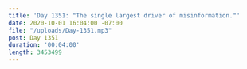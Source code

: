 ```yaml
---
title: 'Day 1351: "The single largest driver of misinformation."'
date: 2020-10-01 16:04:00 -07:00
file: "/uploads/Day-1351.mp3"
post: Day 1351
duration: '00:04:00'
length: 3453499
---
```


